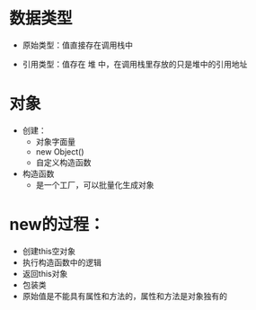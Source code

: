 # 数据类型
- 原始类型：值直接存在调用栈中

- 引用类型：值存在 堆 中，在调用栈里存放的只是堆中的引用地址

# 对象
- 创建：
    - 对象字面量
    - new Object()
    - 自定义构造函数
- 构造函数
    - 是一个工厂，可以批量化生成对象

# new的过程：

- 创建this空对象
- 执行构造函数中的逻辑
- 返回this对象
- 包装类
- 原始值是不能具有属性和方法的，属性和方法是对象独有的